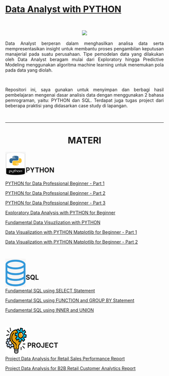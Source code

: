 # [Data Analyst with PYTHON]()

<br />

<p align="center">
<img src="https://miro.medium.com/v2/resize:fit:1100/format:webp/1*0yyRN_x_tO2rBEpvAmW_bw.jpeg">
</p>

<p align="justify">
Data Analyst berperan dalam menghasilkan analisa data serta mempresentasikan insight untuk membantu proses pengambilan keputusan manajerial pada suatu perusahaan. Tipe pemodelan data yang dilakukan oleh Data Analyst beragam mulai dari Exploratory hingga Predictive Modeling menggunakan algoritma machine learning untuk menemukan pola pada data yang diolah.
</p>

<br/>

<p align="justify">
Repositori ini, saya gunakan untuk menyimpan dan berbagi hasil pembelajaran mengenai dasar analisis data dengan menggunakan 2 bahasa pemrograman, yaitu: PYTHON dan SQL. Terdapat juga tugas project dari beberapa praktisi yang didasarkan case study di lapangan. 
</p>

<br /><!-- <br /> -->

---

<!-- # Learn -->

<h1 align="center">MATERI</h1>

<!-- <br /> -->

<a href='Readme/python5.png'><img src='Readme/python5.png' align="left" width="65" height="77" /></a> 

<br />

## PYTHON <p align="down">
  
<!-- # Learn -->
<!-- <br /> -->
  
[PYTHON for Data Professional Beginner - Part 1](https://github.com/fjar86github/dataanalis/blob/main/Python/Python_for_Data_Professional_Beginner_Part_1.ipynb)
  <!-- <br /> -->
[PYTHON for Data Professional Beginner - Part 2](https://github.com/fjar86github/dataanalis/blob/main/Python/Python_for_Data_Professional_Beginner_Part_2.ipynb)
  <!-- <br /> -->
[PYTHON for Data Professional Beginner - Part 3](https://github.com/fjar86github/dataanalis/blob/main/Python/Python_for_Data_Professional_Beginner_Part_3.ipynb)
  <!-- <br /> -->
[Exploratory Data Analysis with PYTHON for Beginner](https://github.com/fjar86github/dataanalis/blob/main/Python/Exploratory_Data_Analysis_with_PYTHON_for_Beginner.ipynb)
  <!-- <br /> -->
[Fundamental Data Visuzlization with PYTHON](https://github.com/fjar86github/dataanalis/blob/main/Python/Fundamental_Data_Visualization_with_Python.ipynb)
  <!-- <br /> -->
[Data Visualization with PYTHON Matplotlib for Beginner - Part 1](https://github.com/fjar86github/dataanalis/blob/main/Python/Data_Visualization_with_Python_Matplotlib_for_Beginner_Part_1.ipynb)  
  <!-- <br /> -->
[Data Visualization with PYTHON Matplotlib for Beginner - Part 2](https://github.com/fjar86github/dataanalis/blob/main/Python/Data_Visualization_with_Python_Matplotlib_for_Beginner_Part_2.ipynb)  
    
<br />  
  
<a href='Readme/sql2.png'><img src='Readme/sql2.png' align="left" width="65" height="90" /></a>
  
<br />
  
## SQL <p align="down">
  
<!-- # Learn -->
<!-- <br /> -->
  
[Fundamental SQL using SELECT Statement](https://github.com/fjar86github/dataanalis/blob/main/SQL/Fundamental%20SQL%20Using%20SELECT%20Statement.ipynb)
  <!-- <br /> -->
[Fundamental SQL using FUNCTION and GROUP BY Statement](https://github.com/fjar86github/dataanalis/blob/main/SQL/Fundamental%20SQL%20Using%20FUNCTION%20and%20GROUP%20BY.ipynb)
  <!-- <br /> -->
[Fundamental SQL using INNER and UNION](https://github.com/fjar86github/dataanalis/blob/main/SQL/Fundamental%20SQL%20Using%20INNER%20JOIN%20and%20UNION.ipynb)
  
<br />
  
<a href='Readme/project3.png'><img src='Readme/project3.png' align="left" width="70" height="87" /></a>

<br />

## PROJECT <p align="down">
  
<!-- # Learn -->
<!-- <br /> -->
  
[Project Data Analysis for Retail Sales Performance Report](https://github.com/fjar86github/dataanalis/blob/main/Projects/Project_Data_Analysis_for_Retail_Sales_Performance_Report.ipynb)
  <!-- <br /> -->
[Project Data Analysis for B2B Retail Customer Analytics Report](https://github.com/fjar86github/dataanalis/blob/main/Projects/Project_Data_Analysis_for_B2B_Retail_Customer_Analytics_Report.ipynb)

<br />
